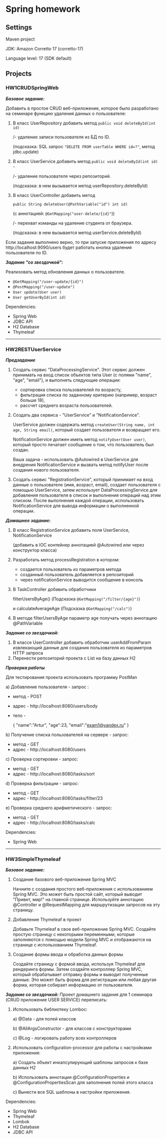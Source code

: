 # Spring homework

## Settings

Maven project

JDK: Amazon Corretto 17 (corretto-17)

Language level: 17 (SDK default)

## Projects

### HW1CRUDSpringWeb

**_Базовое задание:_**

Добавить в простое CRUD веб-приложение, которое было разработано на семинаре
функцию удаления данных о пользователе:

1) В класс UserRepository добавить метод `public void deleteById(int id)`

   /- удаление записи пользователя из БД по ID.

   (подсказка: SQL запрос `"DELETE FROM userTable WHERE id=?"`, метод jdbc.update)
2) В класс UserService добавить метод `public void deleteById(int id)` -

   /- удаление пользователя через репозиторий.

   (подсказка: в нем вызывается метод userRepository.deleteById)
3) В класс UserController добавить метод

   `public String deleteUser(@PathVariable("id") int id)`

   (с аннотацией: `@GetMapping("user-delete/{id}"`))

   /- перехват команды на удаление студента от браузера.

   (подсказка: в нем вызывается метод userService.deleteById)

Если задание выполнено верно, то при запуске приложения
по адресу http://localhost:9090/users будет работать кнопка удаления
пользователя по ID.

**_Задание "со звездочкой":_**

Реализовать метод обновления данных о пользователе.

- `@GetMapping("/user-update/{id}")`
- `@PostMapping("/user-update")`
- `User update(User user)`
- `User getUserById(int id)`

Dependencies:

* Spring Web
* JDBC API
* H2 Database
* Thymeleaf

---

### HW2RESTUserService

**_Предзадание_**

1. Создать сервис "DataProcessingService". Этот сервис должен принимать на вход список
   объектов типа User (с полями "name", "age", "email"), и выполнять следующие операции:
    * сортировка списка пользователей по возрасту,
    * фильтрация списка по заданному критерию (например, возраст больше 18),
    * рассчет среднего возраста пользователей.

2. Создать два сервиса - "UserService" и "NotificationService".

   UserService должен содержать метод `createUser(String name, int age, String email)`,
   который создает пользователя и возвращает его.

   NotificationService должен иметь метод `notifyUser(User user)`, который
   просто печатает сообщение о том, что пользователь был создан.

   Ваша задача - использовать @Autowired в UserService для внедрения NotificationService
   и вызвать метод notifyUser после создания нового пользователя.

3. Создать сервис "RegistrationService", который принимает на вход данные
   о пользователе (имя, возраст, email), создает пользователя с помощью UserService,
   затем использует DataProcessingService для добавления пользователя в список и выполнения
   операций над этим списком. После выполнения каждой операции, использовать
   NotificationService для вывода информации о выполненной операции.

**_Домашнее задание:_**

1) В класс RegistrationService добавить поля UserService, NotificationService

   (добавить в IOC контейнер аннотацией @Autowired или через конструктор класса)
2) Разработать метод processRegistration в котором:
    - создается пользователь из параметров метода
    - созданный пользователь добавляется в репозиторий
    - через notificationService выводится сообщение в консоль
3) В TaskController добавить обработчики

   filterUsersByAge() (Подсказка `@GetMapping("/filter/{age}")`)

   и calculateAverageAge (Подсказка `@GetMapping("/calc")`)
4) В методе filterUsersByAge параметр age получать через аннотацию @PathVariable

**_Задание со звездочкой:_**

1) В классе UserController добавить обработчик userAddFromParam извлекающий данные
   для создания пользователя из параметров HTTP запроса
2) Перенести репозиторий проекта с List<User> на базу данных H2

**_Проверка работы_**

Для теcтирования проекта использовать программу PostMan

a) Добавление пользователя - запрос :

* метод - POST
* адрес - http://localhost:8080/users/body
* тело -

  {
  "name":"Artur",
  "age":23,
  "email":"exam1@yandex.ru"
  }

b) Получение списка пользователей на сервере - запрос:

* метод - GET
* адрес - http://localhost:8080/users

c) Проверка сортировки - запрос:

* метод - GET
* адрес - http://localhost:8080/tasks/sort

d) Проверка фильтрации - запрос:

* метод - GET
* адрес - http://localhost:8080/tasks/filter/23

e) Проверка среднего арифметического - запрос:

* метод - GET
* адрес - http://localhost:8080/tasks/calc

Dependencies:

* Spring Web

---

### HW3SimpleThymeleaf

**_Базовое задание:_**

1. Создание базового веб-приложения Spring MVC

   Начните с создания простого веб-приложения с использованием Spring MVC.
   Это может быть простой сайт, который выводит "Привет, мир!" на главной странице.
   Используйте аннотацию @Controller и @RequestMapping для маршрутизации запросов на эту страницу.
2. Добавление Thymeleaf в проект

   Добавьте Thymeleaf в свое веб-приложение Spring MVC. Создайте простую страницу
   с некоторыми переменными, которые заполняются с помощью модели Spring MVC
   и отображаются на странице с использованием Thymeleaf.
3. Создание формы ввода и обработка данных формы

   Создайте страницу с формой ввода, используя Thymeleaf для рендеринга формы.
   Затем создайте контроллер Spring MVC, который обрабатывает отправку формы
   и выводит полученные данные. Это может быть форма для регистрации или любая
   другая форма, которая собирает информацию от пользователя.

**_Задание со звездочкой:_**
Проект домашнего задания для 1 семинара (CRUD приложение USER SERVICE) переписать:

1. Использовать библиотеку Lomboc:

   a) @Data - для полей классов

   b) @AllArgsConstructor - для классов с конструкторами

   c) @Log - логировать работу всех контроллеров

2. Использовать configuration-processor для работы с настройками приложения:

   a) Создать объект инкапсулирующий шаблоны запросов к базе данных H2
   
   b) Использовать аннотации @ConfigurationProperties и @ConfigurationPropertiesScan
   для заполнения полей этого класса
   
   с) Вынести все SQL шаблоны в настройки приложения.

Dependencies:

* Spring Web
* Thymeleaf
* Lombok
* H2 Database
* JDBC API
